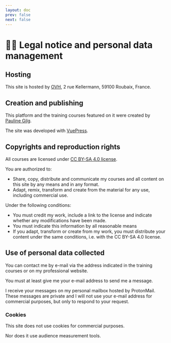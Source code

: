 ```yaml
---
layout: doc
prev: false
next: false
---
```


# 🕵️‍♀️ Legal notice and personal data management

## Hosting

This site is hosted by [OVH](https://ovh.com/), 2 rue Kellermann, 59100 Roubaix, France.

## Creation and publishing

This platform and the training courses featured on it were created by [Pauline Gilg](https://paulinegilg.fr).

The site was developed with [VuePress](https://vuepress.vuejs.org/).

## Copyrights and reproduction rights

All courses are licensed under [CC BY-SA 4.0 license](https://creativecommons.org/licenses/by-sa/4.0/).

You are authorized to:

- Share, copy, distribute and communicate my courses and all content on this site by any means and in any format.
- Adapt, remix, transform and create from the material for any use, including commercial use.

Under the following conditions:

- You must credit my work, include a link to the license and indicate whether any modifications have been made.
- You must indicate this information by all reasonable means
- If you adapt, transform or create from my work,
  you must distribute your content under the same conditions, i.e. with the CC BY-SA 4.0 license.

## Use of personal data collected

You can contact me by e-mail via the address indicated in the training courses or on my professional website.

You must at least give me your e-mail address to send me a message.

I receive your messages on my personal mailbox hosted by ProtonMail.
These messages are private and I will not use your e-mail address for commercial purposes, but only to respond to your request.

### Cookies

This site does not use cookies for commercial purposes.

Nor does it use audience measurement tools.